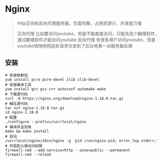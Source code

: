 # Nginx

> Http正向和反向代理服务器，负载均衡，占用资源少，并发能力强
> 
> 正向代理
>   比如要访问youtube，但是不能直接访问，只能先找个翻墙软件，通过翻墙软件才能访问youtube
> 反向代理
>   有很多用户访问youtube，但是youtube悄悄地把这些请求分发到了后台地某一台服务器处理

## 安装

```shell
# 安装依赖包
yum install pcre pcre-devel zlib zlib-devel
# 安装编译工具
yum install gcc gcc-c++ autoconf automake make
# 下载源代码
curl -O https://nginx.org/download/nginx-1.18.0.tar.gz
# 解压源代码
tar xvf nginx-1.18.0.tar.gz 
cd nginx-1.18.0
# 配置
./configure --prefix=/usr/local/nginx
# 编译并且安装
make && make install
# 启动
/usr/local/nginx/sbin/nginx -g 'pid /run/nginx.pid; error_log stderr;'
# 开启防火墙访问权限
firewall-cmd --add-service=http --zone=public --permanent
firewall-cmd --reload

```